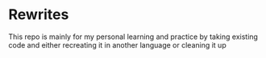 # Rewrites
This repo is mainly for my personal learning and practice by taking existing code and either recreating it in another language or cleaning it up
